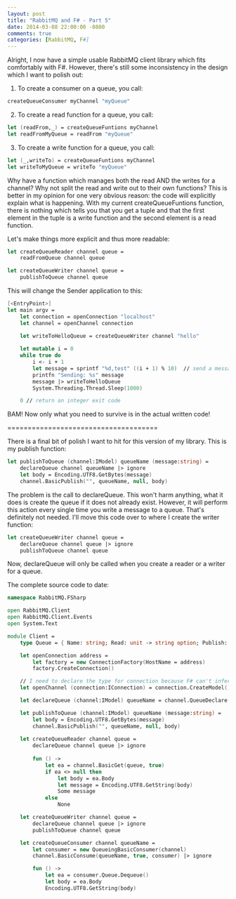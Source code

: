 ```yaml
---
layout: post
title: "RabbitMQ and F# - Part 5"
date: 2014-03-08 22:00:00 -0800
comments: true
categories: [RabbitMQ, F#]
---
```

Alright, I now have a simple usable RabbitMQ client library which fits comfortably with F#.  However, there's still some inconsistency in the design which I want to polish out:

1. To create a consumer on a  queue, you call:
```fsharp
createQueueConsumer myChannel "myQueue"
```
2. To create a read function for a queue, you call:
```fsharp
let (readFrom,_) = createQueueFuntions myChannel
let readFromMyQueue = readFrom "myQueue"
```
3. To create a write function for a queue, you call:
```fsharp
let (_,writeTo) = createQueueFuntions myChannel
let writeToMyQueue = writeTo "myQueue"
```
		
Why have a function which manages both the read AND the writes for a channel?  Why not split the read and write out to their own functions?  This is better in my opinion for one very obvious reason:  the code will explicitly explain what is happening.  With my current createQueueFuntions  function, there is nothing which tells you that you get a tuple and that the first element in the tuple is a write function and the second element is a read function.
<!-- more -->

Let's make things more explicit and thus more readable:
```fsharp
let createQueueReader channel queue = 
    readFromQueue channel queue

let createQueueWriter channel queue =
    publishToQueue channel queue
```

This will change the Sender application to this:
```fsharp
[<EntryPoint>]
let main argv = 
    let connection = openConnection "localhost"
    let channel = openChannel connection
    
    let writeToHelloQueue = createQueueWriter channel "hello"

    let mutable i = 0
    while true do
        i <- i + 1
        let message = sprintf "%d,test" ((i + 1) % 10)  // send a message with a number from 0 to 9 along with some text
        printfn "Sending: %s" message
        message |> writeToHelloQueue
        System.Threading.Thread.Sleep(1000)

    0 // return an integer exit code
```

BAM!  Now only what you need to survive is in the actual written code!

=====================================

There is a final bit of polish I want to hit for this version of my library.  This is my publish function:
```fsharp
let publishToQueue (channel:IModel) queueName (message:string) =
    declareQueue channel queueName |> ignore
    let body = Encoding.UTF8.GetBytes(message)
    channel.BasicPublish("", queueName, null, body)
```

The problem is the call to declareQueue.  This won't harm anything, what it does is create the queue if it does not already exist.  However, it will perform this action every single time you write a message to a queue.  That's definitely not needed.  I'll move this code over to where I create the writer function:
```fsharp
let createQueueWriter channel queue =
    declareQueue channel queue |> ignore
    publishToQueue channel queue
```

Now, declareQueue will only be called when you create a reader or a writer for a queue.

The complete source code to date:
```fsharp
namespace RabbitMQ.FSharp

open RabbitMQ.Client
open RabbitMQ.Client.Events
open System.Text

module Client =
    type Queue = { Name: string; Read: unit -> string option; Publish: string -> unit }

    let openConnection address = 
        let factory = new ConnectionFactory(HostName = address)
        factory.CreateConnection()

    // I need to declare the type for connection because F# can't infer types on classes
    let openChannel (connection:IConnection) = connection.CreateModel()

    let declareQueue (channel:IModel) queueName = channel.QueueDeclare( queueName, false, false, false, null )

    let publishToQueue (channel:IModel) queueName (message:string) =
        let body = Encoding.UTF8.GetBytes(message)
        channel.BasicPublish("", queueName, null, body)
        
    let createQueueReader channel queue = 
        declareQueue channel queue |> ignore
        
        fun () -> 
            let ea = channel.BasicGet(queue, true)
            if ea <> null then
                let body = ea.Body
                let message = Encoding.UTF8.GetString(body)
                Some message
            else
                None

    let createQueueWriter channel queue =
        declareQueue channel queue |> ignore
        publishToQueue channel queue

    let createQueueConsumer channel queueName =
        let consumer = new QueueingBasicConsumer(channel) 
        channel.BasicConsume(queueName, true, consumer) |> ignore

        fun () ->
            let ea = consumer.Queue.Dequeue()
            let body = ea.Body
            Encoding.UTF8.GetString(body)
```